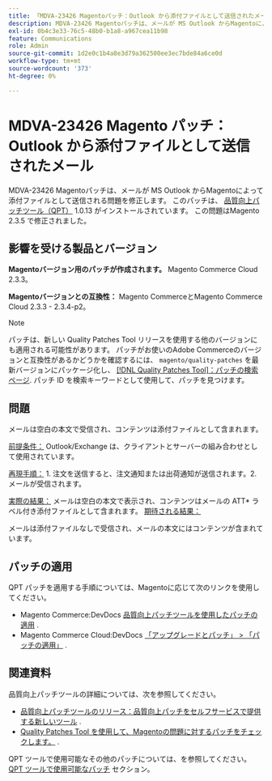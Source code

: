 ```yaml
---
title: 「MDVA-23426 Magentoパッチ：Outlook から添付ファイルとして送信されたメール」
description: MDVA-23426 Magentoパッチは、メールが MS Outlook からMagentoによって添付ファイルとして送信される問題を修正します。 このパッチは、[Quality Patches Tool （QPT） ] （/help/announcements/adobe-commerce-announcements/magento-quality-patches-released-new-tool-to-self-serve-quality-patches.md） 1.0.13 がインストールされている場合に利用できます。 この問題はMagento 2.3.5 で修正されました。
exl-id: 0b4c3e33-76c5-48b0-b1a8-a967cea11b98
feature: Communications
role: Admin
source-git-commit: 1d2e0c1b4a8e3d79a362500ee3ec7bde84a6ce0d
workflow-type: tm+mt
source-wordcount: '373'
ht-degree: 0%

---
```


# MDVA-23426 Magento パッチ：Outlook から添付ファイルとして送信されたメール

MDVA-23426 Magentoパッチは、メールが MS Outlook からMagentoによって添付ファイルとして送信される問題を修正します。 このパッチは、 [品質向上パッチツール（QPT）](/help/announcements/adobe-commerce-announcements/magento-quality-patches-released-new-tool-to-self-serve-quality-patches.md) 1.0.13 がインストールされています。 この問題はMagento 2.3.5 で修正されました。

## 影響を受ける製品とバージョン

**Magentoバージョン用のパッチが作成されます。** Magento Commerce Cloud 2.3.3。

**Magentoバージョンとの互換性：** Magento CommerceとMagento Commerce Cloud 2.3.3 - 2.3.4-p2。

>[!NOTE]
>
>パッチは、新しい Quality Patches Tool リリースを使用する他のバージョンにも適用される可能性があります。 パッチがお使いのAdobe Commerceのバージョンと互換性があるかどうかを確認するには、 `magento/quality-patches` を最新バージョンにパッケージ化し、 [[!DNL Quality Patches Tool]：パッチの検索ページ](https://devdocs.magento.com/quality-patches/tool.html#patch-grid). パッチ ID を検索キーワードとして使用して、パッチを見つけます。

## 問題

メールは空白の本文で受信され、コンテンツは添付ファイルとして含まれます。

<u>前提条件：</u> Outlook/Exchange は、クライアントとサーバーの組み合わせとして使用されています。

<u>再現手順：</u> 1. 注文を送信すると、注文通知または出荷通知が送信されます。2.メールが受信されます。

<u>実際の結果：</u> メールは空白の本文で表示され、コンテンツはメールの ATT\* ラベル付き添付ファイルとして含まれます。 <u>期待される結果：</u>

メールは添付ファイルなしで受信され、メールの本文にはコンテンツが含まれています。

## パッチの適用

QPT パッチを適用する手順については、Magentoに応じて次のリンクを使用してください。

* Magento Commerce:DevDocs [品質向上パッチツールを使用したパッチの適用](https://devdocs.magento.com/guides/v2.4/comp-mgr/patching/mqp.html) .
* Magento Commerce Cloud:DevDocs [「アップグレードとパッチ」 > 「パッチの適用」](https://devdocs.magento.com/cloud/project/project-patch.html) .

## 関連資料

品質向上パッチツールの詳細については、次を参照してください。

* [品質向上パッチツールのリリース：品質向上パッチをセルフサービスで提供する新しいツール](/help/announcements/adobe-commerce-announcements/magento-quality-patches-released-new-tool-to-self-serve-quality-patches.md) .
* [Quality Patches Tool を使用して、Magentoの問題に対するパッチをチェックします。](/help/support-tools/patches-available-in-qpt-tool/check-patch-for-magento-issue-with-magento-quality-patches.md) .

QPT ツールで使用可能なその他のパッチについては、を参照してください。 [QPT ツールで使用可能なパッチ](https://support.magento.com/hc/en-us/sections/360010506631-Patches-available-in-QPT-tool-) セクション。
